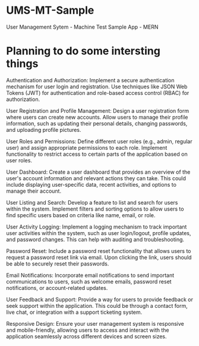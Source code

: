 # UMS-MT-Sample
User Management Sytem - Machine Test Sample App - MERN

# Planning to do some intersting things

Authentication and Authorization: Implement a secure authentication mechanism for user login and registration. Use techniques like JSON Web Tokens (JWT) for authentication and role-based access control (RBAC) for authorization.

User Registration and Profile Management: Design a user registration form where users can create new accounts. Allow users to manage their profile information, such as updating their personal details, changing passwords, and uploading profile pictures.

User Roles and Permissions: Define different user roles (e.g., admin, regular user) and assign appropriate permissions to each role. Implement functionality to restrict access to certain parts of the application based on user roles.

User Dashboard: Create a user dashboard that provides an overview of the user's account information and relevant actions they can take. This could include displaying user-specific data, recent activities, and options to manage their account.

User Listing and Search: Develop a feature to list and search for users within the system. Implement filters and sorting options to allow users to find specific users based on criteria like name, email, or role.

User Activity Logging: Implement a logging mechanism to track important user activities within the system, such as user login/logout, profile updates, and password changes. This can help with auditing and troubleshooting.

Password Reset: Include a password reset functionality that allows users to request a password reset link via email. Upon clicking the link, users should be able to securely reset their passwords.

Email Notifications: Incorporate email notifications to send important communications to users, such as welcome emails, password reset notifications, or account-related updates.

User Feedback and Support: Provide a way for users to provide feedback or seek support within the application. This could be through a contact form, live chat, or integration with a support ticketing system.

Responsive Design: Ensure your user management system is responsive and mobile-friendly, allowing users to access and interact with the application seamlessly across different devices and screen sizes.

